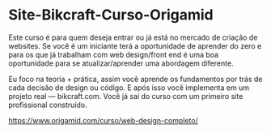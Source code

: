 # Site-Bikcraft-Curso-Origamid

Este curso é para quem deseja entrar ou já está no mercado de criação de websites. Se você é um iniciante terá a oportunidade de aprender do zero e para os que já trabalham com web design/front end é uma boa oportunidade para se atualizar/aprender uma abordagem diferente.

Eu foco na teoria + prática, assim você aprende os fundamentos por trás de cada decisão de design ou código. E após isso você implementa em um projeto real — bikcraft.com. Você já sai do curso com um primeiro site profissional construído.

https://www.origamid.com/curso/web-design-completo/


